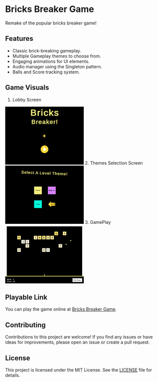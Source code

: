 # Bricks Breaker Game
Remake of the popular bricks breaker game!

## Features

- Classic brick-breaking gameplay.
- Multiple Gameplay themes to choose from.
- Engaging animations for UI elements.
- Audio manager using the Singleton pattern.
- Balls and Score tracking system.

## Game Visuals

1. Lobby Screen
<img src = "https://github.com/CreatorsDevs/BricksBreaker/blob/main/Images/LobbyScreen.PNG" width = 50% height = 50%>
2. Themes Selection Screen
<img src = "https://github.com/CreatorsDevs/BricksBreaker/blob/main/Images/ThemeSelectionScreen.PNG" width = 50% height = 50%>
3. GamePlay
<img src = "https://github.com/CreatorsDevs/BricksBreaker/blob/main/Images/GamePlay.PNG" width = 50% height = 50%>

## Playable Link

You can play the game online at [Bricks Breaker Game](https://creatorsdevs.itch.io/bricks-breaker).

## Contributing

Contributions to this project are welcome! If you find any issues or have ideas for improvements, please open an issue or create a pull request.

## License

This project is licensed under the MIT License. See the [LICENSE](LICENSE) file for details.
